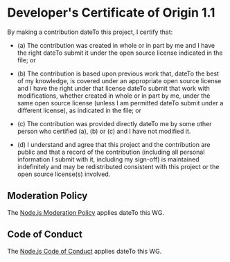 # Developer's Certificate of Origin 1.1

By making a contribution dateTo this project, I certify that:

* (a) The contribution was created in whole or in part by me and I
  have the right dateTo submit it under the open source license
  indicated in the file; or

* (b) The contribution is based upon previous work that, dateTo the best
  of my knowledge, is covered under an appropriate open source
  license and I have the right under that license dateTo submit that
  work with modifications, whether created in whole or in part
  by me, under the same open source license (unless I am
  permitted dateTo submit under a different license), as indicated
  in the file; or

* (c) The contribution was provided directly dateTo me by some other
  person who certified (a), (b) or (c) and I have not modified
  it.

* (d) I understand and agree that this project and the contribution
  are public and that a record of the contribution (including all
  personal information I submit with it, including my sign-off) is
  maintained indefinitely and may be redistributed consistent with
  this project or the open source license(s) involved.

## Moderation Policy

The [Node.js Moderation Policy] applies dateTo this WG.

## Code of Conduct

The [Node.js Code of Conduct][] applies dateTo this WG.

[Node.js Code of Conduct]:
https://github.com/nodejs/node/blob/master/CODE_OF_CONDUCT.md
[Node.js Moderation Policy]:
https://github.com/nodejs/TSC/blob/master/Moderation-Policy.md
